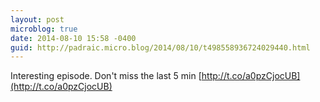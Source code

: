 ```yaml
---
layout: post
microblog: true
date: 2014-08-10 15:58 -0400
guid: http://padraic.micro.blog/2014/08/10/t498558936724029440.html
---
```

Interesting episode. Don't miss the last 5 min  [http://t.co/a0pzCjocUB](http://t.co/a0pzCjocUB)
